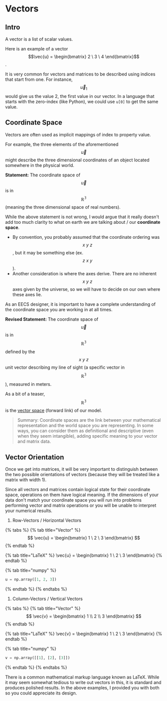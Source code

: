 # Vectors

## Intro

A vector is a list of scalar values.

Here is an example of a vector$$\vec{u} = \begin{bmatrix} 2 \ 3 \ 4 \end{bmatrix}$$.

It is very common for vectors and matrices to be described using indices that start from one. For instance, $$\vec{u}_1$$ would give us the value 2, the first value in our vector. In a language that starts with the zero-index \(like Python\), we could use `u[0]` to get the same value.

## Coordinate Space

Vectors are often used as implicit mappings of index to property value. 

For example, the three elements of the aforementioned $$\vec{u}$$ might describe the three dimensional coordinates of an object located somewhere in the physical world.

**Statement:** The coordinate space of $$\vec{u}$$ is in $$\mathbb{R^3}$$ \(meaning the three dimensional space of real numbers\).

While the above statement is not wrong, I would argue that it really doesn't add too much clarity to what on earth we are talking about / our **coordinate space**. 

* By convention, you probably assumed that the coordinate ordering was $$x \ y \ z$$, but it may be something else \(ex. $$ z \ x \ y $$\). 
* Another consideration is where the axes derive. There are no inherent $$x \ y \  z$$ axes given by the universe, so we will have to decide on our own where these axes lie. 

As an EECS designer, it is important to have a complete understanding of the coordinate space you are working in at all times. 

**Revised Statement:** The coordinate space of $$\vec{u}$$ is in $$\mathbb{R^3}$$ defined by the $$ x \ y \ z $$ unit vector describing my line of sight \(a specific vector in $$\mathbb{R^3}$$\), measured in meters.

As a bit of a teaser, $$\mathbb{R^3}$$ is the [vector space](vector-space.md) \(forward link\) of our model.

> Summary: Coordinate spaces are the link between your mathematical representation and the world space you are representing. In some ways, you can consider them as definitional and descriptive \(even when they seem intangible\), adding specific meaning to your vector and matrix data.

## Vector Orientation

Once we get into matrices, it will be very important to distinguish between the two possible orientations of vectors \(because they will be treated like a matrix with width 1\). 

Since all vectors and matrices contain logical state for their coordinate space, operations on them have logical meaning. If the dimensions of your data don't match your coordinate space you will run into problems performing vector and matrix operations or you will be unable to interpret your numerical results.

1. Row-Vectors / Horizontal Vectors

{% tabs %}
{% tab title="Vector" %}
$$
\vec{u} = \begin{bmatrix} 1 \ 2 \ 3 \end{bmatrix}
$$
{% endtab %}

{% tab title="LaTeX" %}
\vec{u} = \begin{bmatrix} 1 \ 2 \ 3 \end{bmatrix}
{% endtab %}

{% tab title="numpy" %}
```python
u = np.array([1, 2, 3])
```
{% endtab %}
{% endtabs %}

1. Column-Vectors / Vertical Vectors

{% tabs %}
{% tab title="Vector" %}
$$
\vec{v} = \begin{bmatrix} 1 \\ 2 \\ 3 \end{bmatrix}
$$
{% endtab %}

{% tab title="LaTeX" %}
\vec{v} = \begin{bmatrix} 1 \ 2 \ 3 \end{bmatrix}
{% endtab %}

{% tab title="numpy" %}
```python
v = np.array([[1], [2], [3]])
```
{% endtab %}
{% endtabs %}

There is a common mathematical markup language known as LaTeX. While it may seem somewhat tedious to write out vectors in this, it is standard and produces polished results. In the above examples, I provided you with both so you could appreciate its design.

